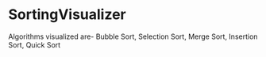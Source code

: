 # SortingVisualizer
Algorithms visualized are- Bubble Sort, Selection Sort, Merge Sort, Insertion Sort, Quick Sort
